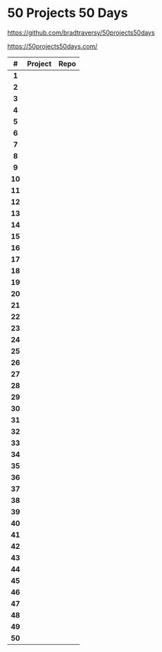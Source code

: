 # 50 Projects 50 Days


https://github.com/bradtraversy/50projects50days

https://50projects50days.com/



|  **#** 	| **Project** 	| **Repo** 	|
|:------:	|:-----------:	|:--------:	|
|  **1** 	|             	|          	|
|  **2** 	|             	|          	|
|  **3** 	|             	|          	|
| **4**  	|             	|          	|
| **5**  	|             	|          	|
| **6**  	|             	|          	|
| **7**  	|             	|          	|
| **8**  	|             	|          	|
| **9**  	|             	|          	|
| **10** 	|             	|          	|
| **11** 	|             	|          	|
| **12** 	|             	|          	|
| **13** 	|             	|          	|
| **14** 	|             	|          	|
| **15** 	|             	|          	|
| **16** 	|             	|          	|
| **17** 	|             	|          	|
| **18** 	|             	|          	|
| **19** 	|             	|          	|
| **20** 	|             	|          	|
| **21** 	|             	|          	|
| **22** 	|             	|          	|
| **23** 	|             	|          	|
| **24** 	|             	|          	|
| **25** 	|             	|          	|
| **26** 	|             	|          	|
| **27** 	|             	|          	|
| **28** 	|             	|          	|
| **29** 	|             	|          	|
| **30** 	|             	|          	|
| **31** 	|             	|          	|
| **32** 	|             	|          	|
| **33** 	|             	|          	|
| **34** 	|             	|          	|
| **35** 	|             	|          	|
| **36** 	|             	|          	|
| **37** 	|             	|          	|
| **38** 	|             	|          	|
| **39** 	|             	|          	|
| **40** 	|             	|          	|
| **41** 	|             	|          	|
| **42** 	|             	|          	|
| **43** 	|             	|          	|
| **44** 	|             	|          	|
| **45** 	|             	|          	|
| **46** 	|             	|          	|
| **47** 	|             	|          	|
| **48** 	|             	|          	|
| **49** 	|             	|          	|
| **50** 	|             	|          	|